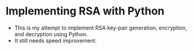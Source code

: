 # Implementing RSA with Python
- This is my attempt to implement RSA key-pair generation, encryption, and decryption using Python.
- It still needs speed improvement.